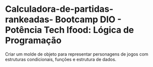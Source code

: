 # Calculadora-de-partidas-rankeadas- Bootcamp DIO - Potência Tech Ifood: Lógica de Programação 
Criar um molde de objeto para representar personagens de jogos com estruturas condicionais, funções e estrutura de dados.
